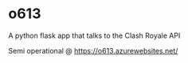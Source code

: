 # o613

A python flask app that talks to the Clash Royale API

Semi operational @ https://o613.azurewebsites.net/